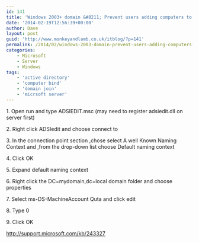 ```yaml
---
id: 141
title: 'Windows 2003+ domain &#8211; Prevent users adding computers to domain'
date: '2014-02-19T12:56:39+00:00'
author: Dave
layout: post
guid: 'http://www.monkeyandlamb.co.uk/itblog/?p=141'
permalink: /2014/02/windows-2003-domain-prevent-users-adding-computers-to-domain/
categories:
    - Microsoft
    - Server
    - Windows
tags:
    - 'active directory'
    - 'computer bind'
    - 'domain join'
    - 'micrsoft server'
---
```


1\. Open run and type ADSIEDIT.msc (may need to register adsiedit.dll on server first)

2\. Right click ADSIedit and choose connect to

3\. In the connection point section ,chose select A well Known Naming Context and ,from the drop-down list choose Default naming context

4\. Click OK

5\. Expand default naming context

6\. Right click the DC=mydomain,dc=local domain folder and choose properties

7\. Select ms-DS-MachineAccount Quta and click edit

8\. Type 0

9\. Click OK

<http://support.microsoft.com/kb/243327>